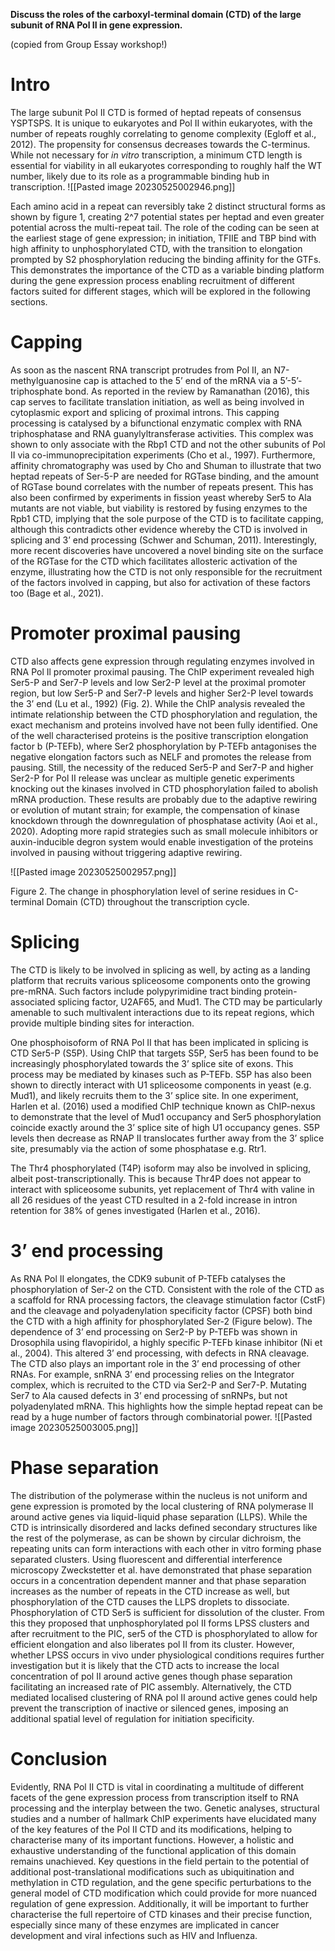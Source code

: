 **Discuss the roles of the carboxyl-terminal domain (CTD) of the large subunit of RNA Pol II in gene expression.**

(copied from Group Essay workshop!) 

# Intro
The large subunit Pol II CTD is formed of heptad repeats of consensus YSPTSPS. It is unique to eukaryotes and Pol II within eukaryotes, with the number of repeats roughly correlating to genome complexity (Egloff et al., 2012). The propensity for consensus decreases towards the C-terminus. While not necessary for _in vitro_ transcription, a minimum CTD length is essential for viability in all eukaryotes corresponding to roughly half the WT number, likely due to its role as a programmable binding hub in transcription.
![[Pasted image 20230525002946.png]]

Each amino acid in a repeat can reversibly take 2 distinct structural forms as shown by figure 1, creating 2^7 potential states per heptad and even greater potential across the multi-repeat tail. The role of the coding can be seen at the earliest stage of gene expression; in initiation, TFIIE and TBP bind with high affinity to unphosphorylated CTD, with the transition to elongation prompted by S2 phosphorylation reducing the binding affinity for the GTFs. This demonstrates the importance of the CTD as a variable binding platform during the gene expression process enabling recruitment of different factors suited for different stages, which will be explored in the following sections. 

# Capping

As soon as the nascent RNA transcript protrudes from Pol II, an N7-methylguanosine cap is attached to the 5’ end of the mRNA via a 5’-5’-triphosphate bond. As reported in the review by Ramanathan (2016), this cap serves to facilitate translation initiation, as well as being involved in cytoplasmic export and splicing of proximal introns. This capping processing is catalysed by a bifunctional enzymatic complex with RNA triphosphatase and RNA guanylyltransferase activities. This complex was shown to only associate with the Rbp1 CTD and not the other subunits of Pol II via co-immunoprecipitation experiments (Cho et al., 1997). Furthermore, affinity chromatography was used by Cho and Shuman to illustrate that two heptad repeats of Ser-5-P are needed for RGTase binding, and the amount of RGTase bound correlates with the number of repeats present. This has also been confirmed by experiments in fission yeast whereby Ser5 to Ala mutants are not viable, but viability is restored by fusing enzymes to the Rpb1 CTD, implying that the sole purpose of the CTD is to facilitate capping, although this contradicts other evidence whereby the CTD is involved in splicing and 3’ end processing (Schwer and Schuman, 2011). Interestingly, more recent discoveries have uncovered a novel binding site on the surface of the RGTase for the CTD which facilitates allosteric activation of the enzyme, illustrating how the CTD is not only responsible for the recruitment of the factors involved in capping, but also for activation of these factors too (Bage et al., 2021). 

# Promoter proximal pausing

CTD also affects gene expression through regulating enzymes involved in RNA Pol Il promoter proximal pausing. The ChIP experiment revealed high Ser5-P and Ser7-P levels and low Ser2-P level at the proximal promoter region, but low Ser5-P and Ser7-P levels and higher Ser2-P level towards the 3’ end (Lu et al., 1992) (Fig. 2). While the ChIP analysis revealed the intimate relationship between the CTD phosphorylation and regulation, the exact mechanism and proteins involved have not been fully identified. One of the well characterised proteins is the positive transcription elongation factor b (P-TEFb), where Ser2 phosphorylation by P-TEFb antagonises the negative elongation factors such as NELF and promotes the release from pausing. Still, the necessity of the reduced Ser5-P and Ser7-P and higher Ser2-P for Pol II release was unclear as multiple genetic experiments knocking out the kinases involved in CTD phosphorylation failed to abolish mRNA production. These results are probably due to the adaptive rewiring or evolution of mutant strain; for example, the compensation of kinase knockdown through the downregulation of phosphatase activity (Aoi et al., 2020). Adopting more rapid strategies such as small molecule inhibitors or auxin-inducible degron system would enable investigation of the proteins involved in pausing without triggering adaptive rewiring.


![[Pasted image 20230525002957.png]]

Figure 2. The change in phosphorylation level of serine residues in C-terminal Domain (CTD) throughout the transcription cycle.

# Splicing

The CTD is likely to be involved in splicing as well, by acting as a landing platform that recruits various spliceosome components onto the growing pre-mRNA. Such factors include polypyrimidine tract binding protein-associated splicing factor, U2AF65, and Mud1. The CTD may be particularly amenable to such multivalent interactions due to its repeat regions, which provide multiple binding sites for interaction. 

One phosphoisoform of RNA Pol II that has been implicated in splicing is CTD Ser5-P (S5P). Using ChIP that targets S5P, Ser5 has been found to be increasingly phosphorylated towards the 3’ splice site of exons. This process may be mediated by kinases such as P-TEFb. S5P has also been shown to directly interact with U1 spliceosome components in yeast (e.g. Mud1), and likely recruits them to the 3’ splice site. In one experiment, Harlen et al. (2016) used a modified ChIP technique known as ChIP-nexus to demonstrate that the level of Mud1 occupancy and Ser5 phosphorylation coincide exactly around the 3’ splice site of high U1 occupancy genes. S5P levels then decrease as RNAP II translocates further away from the 3’ splice site, presumably via the action of some phosphatase e.g. Rtr1. 

The Thr4 phosphorylated (T4P) isoform may also be involved in splicing, albeit post-transcriptionally. This is because Thr4P does not appear to interact with spliceosome subunits, yet replacement of Thr4 with valine in all 26 residues of the yeast CTD resulted in a 2-fold increase in intron retention for 38% of genes investigated (Harlen et al., 2016). 

# 3’ end processing

 As RNA Pol II elongates, the CDK9 subunit of P-TEFb catalyses the phosphorylation of Ser-2 on the CTD. Consistent with the role of the CTD as a scaffold for RNA processing factors, the cleavage stimulation factor (CstF) and the cleavage and polyadenylation specificity factor (CPSF) both bind the CTD with a high affinity for phosphorylated Ser-2 (Figure below). The dependence of 3’ end processing on Ser2-P by P-TEFb was shown in Drosophila using flavopiridol, a highly specific P-TEFb kinase inhibitor (Ni et al., 2004). This altered 3’ end processing, with defects in RNA cleavage. The CTD also plays an important role in the 3’ end processing of other RNAs. For example, snRNA 3’ end processing relies on the Integrator complex, which is recruited to the CTD via Ser2-P and Ser7-P. Mutating Ser7 to Ala caused defects in 3’ end processing of snRNPs, but not polyadenylated mRNA. This highlights how the simple heptad repeat can be read by a huge number of factors through combinatorial power. 
![[Pasted image 20230525003005.png]]
# Phase separation

The distribution of the polymerase within the nucleus is not uniform and gene expression is promoted by the local clustering of RNA polymerase II around active genes via liquid-liquid phase separation (LLPS). While the CTD is intrinsically disordered and lacks defined secondary structures like the rest of the polymerase, as can be shown by circular dichroism, the repeating units can form interactions with each other in vitro forming phase separated clusters. Using fluorescent and differential interference microscopy Zweckstetter et al. have demonstrated that phase separation occurs in a concentration dependent manner and that phase separation increases as the number of repeats in the CTD increase as well, but phosphorylation of the CTD causes the LLPS droplets to dissociate. Phosphorylation of CTD Ser5 is sufficient for dissolution of the cluster. From this they proposed that unphosphorylated pol II forms LPSS clusters and after recruitment to the PIC, ser5 of the CTD is phosphorylated to allow for efficient elongation and also liberates pol II from its cluster. However, whether LPSS occurs in vivo under physiological conditions requires further investigation but it is likely that the CTD acts to increase the local concentration of pol II around active genes though phase separation facilitating an increased rate of PIC assembly. Alternatively, the CTD mediated localised clustering of RNA pol II around active genes could help prevent the transcription of inactive or silenced genes, imposing an additional spatial level of regulation for initiation specificity.

# Conclusion

Evidently, RNA Pol II CTD is vital in coordinating a multitude of different facets of the gene expression process from transcription itself to RNA processing and the interplay between the two. Genetic analyses, structural studies and a number of hallmark ChIP experiments have elucidated many of the key features of the Pol II CTD and its modifications, helping to characterise many of its important functions. However, a holistic and exhaustive understanding of the functional application of this domain remains unachieved. Key questions in the field pertain to the potential of additional post-translational modifications such as ubiquitination and methylation in CTD regulation, and the gene specific perturbations to the general model of CTD modification which could provide for more nuanced regulation of gene expression. Additionally, it will be important to further characterise the full repertoire of CTD kinases and their precise function, especially since many of these enzymes are implicated in cancer development and viral infections such as HIV and Influenza. 
